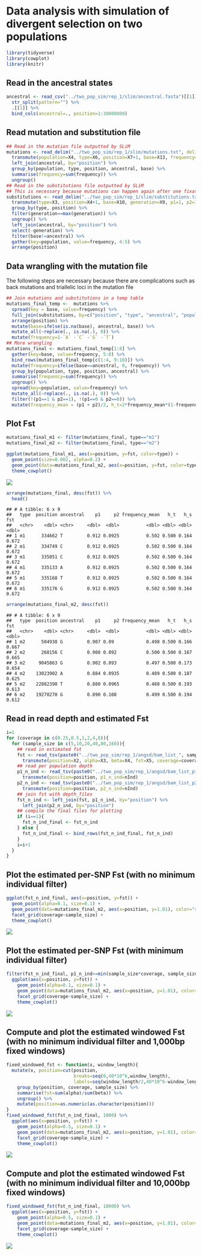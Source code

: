 Data analysis with simulation of divergent selection on two populations
================

``` r
library(tidyverse)
library(cowplot)
library(knitr)
```

Read in the ancestral states
----------------------------

``` r
ancestral <- read_csv("../two_pop_sim/rep_1/slim/ancestral.fasta")[[1]] %>%
  str_split(pattern="") %>%
  .[[1]] %>%
  bind_cols(ancestral=., position=1:30000000)
```

Read mutation and substitution file
-----------------------------------

``` r
## Read in the mutation file outputted by SLiM
mutations <- read_delim("../two_pop_sim/rep_1/slim/mutations.txt", delim = " ", col_names = F) %>%
  transmute(population=X4, type=X6, position=X7+1, base=X13, frequency=X12/2000) %>%
  left_join(ancestral, by="position") %>%
  group_by(population, type, position, ancestral, base) %>%
  summarise(frequency=sum(frequency)) %>%
  ungroup()
## Read in the substitutions file outputted by SLiM
## This is necessary because mutations can happen again after one fixation, so frequencies from the mutation file do not always reflect the true derived allele frequency
substitutions <- read_delim("../two_pop_sim/rep_1/slim/substitutions.txt", delim = " ", skip=2, col_names = F) %>%
  transmute(type=X3, position=X4+1, base=X10, generation=X9, p1=1, p2=1) %>%
  group_by(type, position) %>%
  filter(generation==max(generation)) %>%
  ungroup() %>%
  left_join(ancestral, by="position") %>%
  select(-generation) %>%
  filter(base!=ancestral) %>%
  gather(key=population, value=frequency, 4:5) %>%
  arrange(position)
```

Data wrangling with the mutation file
-------------------------------------

The following steps are necessary because there are complications such as back mutations and triallelic loci in the mutation file

``` r
## Join mutations and substitutions in a temp table
mutations_final_temp <-  mutations %>%
  spread(key = base, value=frequency) %>%
  full_join(substitutions, by=c("position", "type", "ancestral", "population")) %>%
  arrange(position) %>%
  mutate(base=ifelse(is.na(base), ancestral, base)) %>%
  mutate_all(~replace(., is.na(.), 0)) %>%
  mutate(frequency=1-`A` -`C` -`G` -`T`)
## More wrangling
mutations_final <- mutations_final_temp[1:8] %>%
  gather(key=base, value=frequency, 5:8) %>%
  bind_rows(mutations_final_temp[c(1:4, 9:10)]) %>%
  mutate(frequency=ifelse(base==ancestral, 0, frequency)) %>%
  group_by(population, type, position, ancestral) %>%
  summarise(frequency=sum(frequency)) %>%
  ungroup() %>%
  spread(key=population, value=frequency) %>%
  mutate_all(~replace(., is.na(.), 0)) %>% 
  filter(!(p1==1 & p2==1), !(p1==0 & p2==0)) %>%
  mutate(frequency_mean = (p1 + p2)/2, h_t=2*frequency_mean*(1-frequency_mean), h_s=p1*(1-p1) + p2*(1-p2), fst=1-h_s/h_t)
```

Plot Fst
--------

``` r
mutations_final_m1 <- filter(mutations_final, type=="m1")
mutations_final_m2 <- filter(mutations_final, type=="m2")

ggplot(mutations_final_m1, aes(x=position, y=fst, color=type)) +
  geom_point(size=0.002, alpha=0.2) +
  geom_point(data=mutations_final_m2, aes(x=position, y=fst, color=type)) +
  theme_cowplot()
```

![](data_analysis_two_pop_files/figure-markdown_github/unnamed-chunk-5-1.png)

``` r
arrange(mutations_final, desc(fst)) %>%
  head()
```

    ## # A tibble: 6 x 9
    ##   type  position ancestral    p1     p2 frequency_mean   h_t   h_s   fst
    ##   <chr>    <dbl> <chr>     <dbl>  <dbl>          <dbl> <dbl> <dbl> <dbl>
    ## 1 m1      334662 T         0.912 0.0925          0.502 0.500 0.164 0.672
    ## 2 m1      334749 C         0.912 0.0925          0.502 0.500 0.164 0.672
    ## 3 m1      335051 C         0.912 0.0925          0.502 0.500 0.164 0.672
    ## 4 m1      335133 A         0.912 0.0925          0.502 0.500 0.164 0.672
    ## 5 m1      335168 T         0.912 0.0925          0.502 0.500 0.164 0.672
    ## 6 m1      335176 G         0.912 0.0925          0.502 0.500 0.164 0.672

``` r
arrange(mutations_final_m2, desc(fst))
```

    ## # A tibble: 6 x 9
    ##   type  position ancestral    p1     p2 frequency_mean   h_t   h_s   fst
    ##   <chr>    <dbl> <chr>     <dbl>  <dbl>          <dbl> <dbl> <dbl> <dbl>
    ## 1 m2      504938 G         0.907 0.09            0.498 0.500 0.166 0.667
    ## 2 m2      268156 C         0.908 0.092           0.500 0.500 0.167 0.665
    ## 3 m2     9045863 G         0.902 0.093           0.497 0.500 0.173 0.654
    ## 4 m2    13023902 A         0.884 0.0935          0.489 0.500 0.187 0.625
    ## 5 m2    22882398 T         0.880 0.0965          0.488 0.500 0.193 0.613
    ## 6 m2    19270270 G         0.890 0.108           0.499 0.500 0.194 0.612

Read in read depth and estimated Fst
------------------------------------

``` r
i=1
for (coverage in c(0.25,0.5,1,2,4,8)){
  for (sample_size in c(5,10,20,40,80,160)){
    ## read in estimated fst
    fst <- read_tsv(paste0("../two_pop_sim/rep_1/angsd/bam_list_", sample_size, "_", coverage, "x.fst"), col_names = F) %>%
      transmute(position=X2, alpha=X3, beta=X4, fst=X5, coverage=coverage, sample_size=sample_size)
    ## read per population depth
    p1_n_ind <- read_tsv(paste0("../two_pop_sim/rep_1/angsd/bam_list_p1_", sample_size, "_", coverage, "x.mafs.gz")) %>%
      transmute(position=position, p1_n_ind=nInd)
    p2_n_ind <- read_tsv(paste0("../two_pop_sim/rep_1/angsd/bam_list_p2_", sample_size, "_", coverage, "x.mafs.gz")) %>%
      transmute(position=position, p2_n_ind=nInd)
    ## join fst with depth_files
    fst_n_ind <- left_join(fst, p1_n_ind, by="position") %>%
      left_join(p2_n_ind, by="position")
    ## compile the final files for plotting
    if (i==1){
      fst_n_ind_final <- fst_n_ind
    } else {
      fst_n_ind_final <- bind_rows(fst_n_ind_final, fst_n_ind)
    }
    i=i+1
  }
}
```

Plot the estimated per-SNP Fst (with no minimum individual filter)
------------------------------------------------------------------

``` r
ggplot(fst_n_ind_final, aes(x=position, y=fst)) +
  geom_point(alpha=0.1, size=0.1) +
  geom_point(data=mutations_final_m2, aes(x=position, y=1.01), color="red", size=0.2, shape=8) +
  facet_grid(coverage~sample_size) +
  theme_cowplot()
```

![](data_analysis_two_pop_files/figure-markdown_github/unnamed-chunk-7-1.png)

Plot the estimated per-SNP Fst (with minimum individual filter)
---------------------------------------------------------------

``` r
filter(fst_n_ind_final, p1_n_ind>=min(sample_size*coverage, sample_size), p2_n_ind>=min(sample_size*coverage, sample_size)) %>%
  ggplot(aes(x=position, y=fst)) +
    geom_point(alpha=0.1, size=0.1) +
    geom_point(data=mutations_final_m2, aes(x=position, y=1.01), color="red", size=0.2, shape=8) +
    facet_grid(coverage~sample_size) +
    theme_cowplot()
```

![](data_analysis_two_pop_files/figure-markdown_github/unnamed-chunk-8-1.png)

Compute and plot the estimated windowed Fst (with no minimum individual filter and 1,000bp fixed windows)
---------------------------------------------------------------------------------------------------------

``` r
fixed_windowed_fst <- function(x, window_length){
  mutate(x, position=cut(position, 
                         breaks=seq(0,40*10^6,window_length),
                         labels=seq(window_length/2,40*10^6-window_length/2,window_length))) %>%
    group_by(position, coverage, sample_size) %>%
    summarise(fst=sum(alpha)/sum(beta)) %>%
    ungroup() %>%
    mutate(position=as.numeric(as.character(position)))
}
fixed_windowed_fst(fst_n_ind_final, 1000) %>%
  ggplot(aes(x=position, y=fst)) +
    geom_point(alpha=0.5, size=0.1) +
    geom_point(data=mutations_final_m2, aes(x=position, y=1.01), color="red", size=0.2, shape=8) +
    facet_grid(coverage~sample_size) +
    theme_cowplot()
```

![](data_analysis_two_pop_files/figure-markdown_github/unnamed-chunk-9-1.png)

Compute and plot the estimated windowed Fst (with no minimum individual filter and 10,000bp fixed windows)
----------------------------------------------------------------------------------------------------------

``` r
fixed_windowed_fst(fst_n_ind_final, 10000) %>%
  ggplot(aes(x=position, y=fst)) +
    geom_point(alpha=0.5, size=0.1) +
    geom_point(data=mutations_final_m2, aes(x=position, y=1.01), color="red", size=0.2, shape=8) +
    facet_grid(coverage~sample_size) +
    theme_cowplot()
```

![](data_analysis_two_pop_files/figure-markdown_github/unnamed-chunk-10-1.png)
